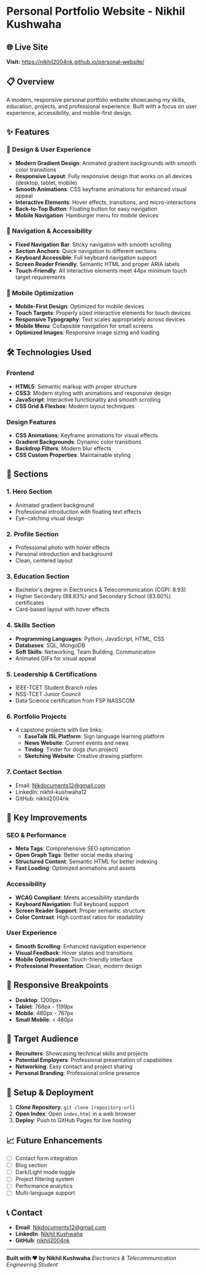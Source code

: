 # Personal Portfolio Website - Nikhil Kushwaha

## 🌐 Live Site
**Visit:** https://nikhil2004nk.github.io/personal-website/

## 📋 Overview
A modern, responsive personal portfolio website showcasing my skills, education, projects, and professional experience. Built with a focus on user experience, accessibility, and mobile-first design.

## ✨ Features

### 🎨 Design & User Experience
- **Modern Gradient Design**: Animated gradient backgrounds with smooth color transitions
- **Responsive Layout**: Fully responsive design that works on all devices (desktop, tablet, mobile)
- **Smooth Animations**: CSS keyframe animations for enhanced visual appeal
- **Interactive Elements**: Hover effects, transitions, and micro-interactions
- **Back-to-Top Button**: Floating button for easy navigation
- **Mobile Navigation**: Hamburger menu for mobile devices

### 🧭 Navigation & Accessibility
- **Fixed Navigation Bar**: Sticky navigation with smooth scrolling
- **Section Anchors**: Quick navigation to different sections
- **Keyboard Accessible**: Full keyboard navigation support
- **Screen Reader Friendly**: Semantic HTML and proper ARIA labels
- **Touch-Friendly**: All interactive elements meet 44px minimum touch target requirements

### 📱 Mobile Optimization
- **Mobile-First Design**: Optimized for mobile devices
- **Touch Targets**: Properly sized interactive elements for touch devices
- **Responsive Typography**: Text scales appropriately across devices
- **Mobile Menu**: Collapsible navigation for small screens
- **Optimized Images**: Responsive image sizing and loading

## 🛠️ Technologies Used

### Frontend
- **HTML5**: Semantic markup with proper structure
- **CSS3**: Modern styling with animations and responsive design
- **JavaScript**: Interactive functionality and smooth scrolling
- **CSS Grid & Flexbox**: Modern layout techniques

### Design Features
- **CSS Animations**: Keyframe animations for visual effects
- **Gradient Backgrounds**: Dynamic color transitions
- **Backdrop Filters**: Modern blur effects
- **CSS Custom Properties**: Maintainable styling

## 📄 Sections

### 1. **Hero Section**
- Animated gradient background
- Professional introduction with floating text effects
- Eye-catching visual design

### 2. **Profile Section**
- Professional photo with hover effects
- Personal introduction and background
- Clean, centered layout

### 3. **Education Section**
- Bachelor's degree in Electronics & Telecommunication (CGPI: 8.93)
- Higher Secondary (88.83%) and Secondary School (83.60%) certificates
- Card-based layout with hover effects

### 4. **Skills Section**
- **Programming Languages**: Python, JavaScript, HTML, CSS
- **Databases**: SQL, MongoDB
- **Soft Skills**: Networking, Team Building, Communication
- Animated GIFs for visual appeal

### 5. **Leadership & Certifications**
- IEEE-TCET Student Branch roles
- NSS-TCET Junior Council
- Data Science certification from FSP NASSCOM

### 6. **Portfolio Projects**
- 4 capstone projects with live links:
  - **EaseTalk ISL Platform**: Sign language learning platform
  - **News Website**: Current events and news
  - **Tindog**: Tinder for dogs (fun project)
  - **Sketching Website**: Creative drawing platform

### 7. **Contact Section**
- Email: Nikdocuments12@gmail.com
- LinkedIn: nikhil-kushwaha12
- GitHub: nikhil2004nk

## 🚀 Key Improvements

### SEO & Performance
- **Meta Tags**: Comprehensive SEO optimization
- **Open Graph Tags**: Better social media sharing
- **Structured Content**: Semantic HTML for better indexing
- **Fast Loading**: Optimized animations and assets

### Accessibility
- **WCAG Compliant**: Meets accessibility standards
- **Keyboard Navigation**: Full keyboard support
- **Screen Reader Support**: Proper semantic structure
- **Color Contrast**: High contrast ratios for readability

### User Experience
- **Smooth Scrolling**: Enhanced navigation experience
- **Visual Feedback**: Hover states and transitions
- **Mobile Optimization**: Touch-friendly interface
- **Professional Presentation**: Clean, modern design

## 📱 Responsive Breakpoints
- **Desktop**: 1200px+
- **Tablet**: 768px - 1199px
- **Mobile**: 480px - 767px
- **Small Mobile**: < 480px

## 🎯 Target Audience
- **Recruiters**: Showcasing technical skills and projects
- **Potential Employers**: Professional presentation of capabilities
- **Networking**: Easy contact and project sharing
- **Personal Branding**: Professional online presence

## 🔧 Setup & Deployment
1. **Clone Repository**: `git clone [repository-url]`
2. **Open Index**: Open `index.html` in a web browser
3. **Deploy**: Push to GitHub Pages for live hosting

## 📈 Future Enhancements
- [ ] Contact form integration
- [ ] Blog section
- [ ] Dark/Light mode toggle
- [ ] Project filtering system
- [ ] Performance analytics
- [ ] Multi-language support

## 📞 Contact
- **Email**: Nikdocuments12@gmail.com
- **LinkedIn**: [Nikhil Kushwaha](https://linkedin.com/in/nikhil-kushwaha12/)
- **GitHub**: [nikhil2004nk](https://github.com/nikhil2004nk)

---

**Built with ❤️ by Nikhil Kushwaha**
*Electronics & Telecommunication Engineering Student*
